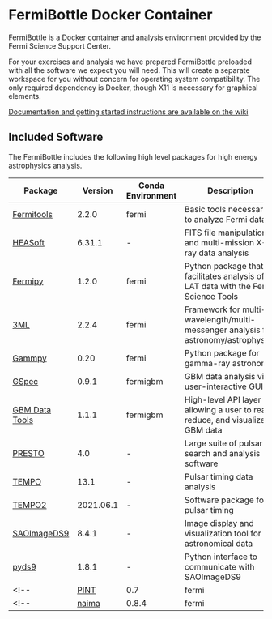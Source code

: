 # FermiBottle Docker Container

FermiBottle is a Docker container and analysis environment provided by the Fermi Science Support Center. 

For your exercises and analysis we have prepared FermiBottle preloaded with all the software we expect you will need. This will create a separate workspace for you without concern for operating system compatibility. The only required dependency is Docker, though X11 is necessary for graphical elements.

[Documentation and getting started instructions are available on the wiki](https://github.com/fermi-lat/FermiBottle/wiki)

## Included Software

The FermiBottle includes the following high level packages for high energy astrophysics analysis.

| Package                                                              | Version   | Conda Environment | Description |
| -------                                                              | -------   | ----------------- | ----------------- |
| [Fermitools](https://github.com/fermi-lat/Fermitools-conda/wiki)     | 2.2.0    | fermi             | Basic tools necessary to analyze Fermi data|
| [HEASoft](https://heasarc.gsfc.nasa.gov/lheasoft/)                   | 6.31.1    | -                 | FITS file manipulation and multi-mission X-ray data analysis|
| [Fermipy](https://fermipy.readthedocs.io/en/latest/)                 | 1.2.0     | fermi             | Python package that facilitates analysis of LAT data with the Fermi Science Tools |
| [3ML](https://github.com/threeml/threeML)                            | 2.2.4     | fermi             | Framework for multi-wavelength/multi-messenger analysis for astronomy/astrophysics|
| [Gammpy](https://gammapy.org/)                                       | 0.20      | fermi             | Python package for gamma-ray astronomy |
| [GSpec](https://fermi.gsfc.nasa.gov/ssc/data/analysis/gbm/)          | 0.9.1     | fermigbm          | GBM data analysis via a user-interactive GUI |
| [GBM Data Tools](https://fermi.gsfc.nasa.gov/ssc/data/analysis/gbm/) | 1.1.1     | fermigbm          | High-level API layer allowing a user to read, reduce, and visualize GBM data|
| [PRESTO](https://github.com/scottransom/presto)                      | 4.0       | -                 | Large suite of pulsar search and analysis software|
| [TEMPO](http://tempo.sourceforge.net/)                               | 13.1      | -                 | Pulsar timing data analysis|
| [TEMPO2](https://www.atnf.csiro.au/research/pulsar/tempo2/)          | 2021.06.1 | -                 | Software package for pulsar timing|
| [SAOImageDS9](https://github.com/SAOImageDS9/SAOImageDS9)            | 8.4.1     | -                 | Image display and visualization tool for astronomical data|
| [pyds9](http://hea-www.harvard.edu/RD/pyds9/)                        | 1.8.1     | -                 | Python interface to communicate with SAOImageDS9|
<!-- | [PINT](https://pypi.org/project/pint-pulsar/)                        | 0.7       | fermi             | Project to develop a new pulsar timing solution based on python and modern libraries | -->
<!-- | [naima](https://naima.readthedocs.io/en/latest/)                     | 0.8.4     | fermi             | Python package for computation of non-thermal radiation from relativistic particle populations | -->
